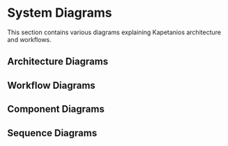 # System Diagrams

This section contains various diagrams explaining Kapetanios architecture and workflows.

## Architecture Diagrams

## Workflow Diagrams

## Component Diagrams

## Sequence Diagrams 